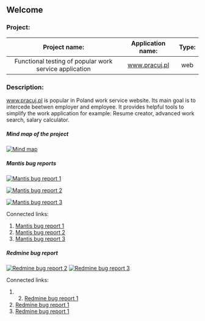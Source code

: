 ## Welcome



### Project:

|                 Project name:                          |  Application name: | Type: |
|                     :--:                               |        :--:        |  :--: |
| Functional testing of popular work service application |   www.pracuj.pl    |  web  |


### Description:

  www.pracuj.pl is popular in Poland work service website. Its main goal is to intercede beetwen employer and employee. It provides helpful tools to simplify the work application for example: Resume creator, advanced work search, salary calculator.

##### Mind map of the project

[![Mind map](https://eriziel.github.io/Portfolio/Images/Mind_map.png)](https://eriziel.github.io/Portfolio/Images/Mind_map.png)


##### Mantis bug reports

[![Mantis bug report 1](https://eriziel.github.io/Portfolio/Images/Mantis_bug_report_1.png)](https://eriziel.github.io/Portfolio/Images/Mantis_bug_report_1.png)

[![Mantis bug report 2](https://eriziel.github.io/Portfolio/Images/Mantis_bug_report_2.png)](https://eriziel.github.io/Portfolio/Images/Mantis_bug_report_2.png)

[![Mantis bug report 3](https://eriziel.github.io/Portfolio/Images/Mantis_improvement.png)](https://eriziel.github.io/Portfolio/Images/Mantis_improvement.png)

Connected links: 
1. [Mantis bug report 1](http://software-testing.ru/bts/view.php?id=10057)
2. [Mantis bug report 2](https://software-testing.ru/bts/view.php?id=10112)
3. [Mantis bug report 3](https://software-testing.ru/bts/view.php?id=10065)

##### Redmine bug report

[![Redmine bug report 2](https://eriziel.github.io/Portfolio/Images/Redmine_bug_report_2.png)](https://eriziel.github.io/Portfolio/Images/Redmine_bug_report_2.png)
[![Redmine bug report 3](https://eriziel.github.io/Portfolio/Images/Redmine_bug_report_3.png)](https://eriziel.github.io/Portfolio/Images/Redmine_bug_report_3.png)

Connected links: 
1. 2. [Redmine bug report 1](http://redmine.qa-courses.com/issues/286)
2. [Redmine bug report 1](http://redmine.qa-courses.com/issues/284)
3. [Redmine bug report 1](http://redmine.qa-courses.com/issues/285)
